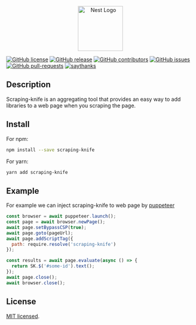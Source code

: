 <p align="center">
  <img src="https://cdn4.iconfinder.com/data/icons/construction-machines-and-tools/64/scraper-masonry-tool-construction-512.png" width="120" alt="Nest Logo" />
</p>

[![GitHub license](https://img.shields.io/github/license/RomanDashevsky/scraping-knife.svg)](https://github.com/RomanDashevsky/scraping-knife/)
[![GitHub release](https://img.shields.io/github/release/RomanDashevsky/scraping-knife.svg)](https://github.com/RomanDashevsky/scraping-knife/releases/)
[![GitHub contributors](https://img.shields.io/github/contributors/RomanDashevsky/scraping-knife.svg)](https://github.com/RomanDashevsky/scraping-knife/graphs/contributors/)
[![GitHub issues](https://img.shields.io/github/issues/RomanDashevsky/scraping-knife.svg)](https://github.com/RomanDashevsky/scraping-knife/issues/)
[![GitHub pull-requests](https://img.shields.io/github/issues-pr/RomanDashevsky/scraping-knife.svg)](https://github.com/RomanDashevsky/scraping-knife/pull/)
[![saythanks](https://img.shields.io/badge/say-thanks-ff69b4.svg)](https://saythanks.io/to/dashevsky.roman%40gmail.com)

## Description

Scraping-knife is an aggregating tool that provides an easy way to add libraries to a web page when you scraping the page. 

## Install 

For npm:
```bash
npm install --save scraping-knife
```

For yarn:
```bash
yarn add scraping-knife
```

## Example

For example we can inject scraping-knife to web page by [puppeteer](https://github.com/puppeteer/puppeteer)

```js
const browser = await puppeteer.launch();
const page = await browser.newPage();
await page.setBypassCSP(true);
await page.goto(pageUrl);
await page.addScriptTag({
  path: require.resolve('scraping-knife')
});

const results = await page.evaluate(async () => {
  return SK.$('#some-id').text();
});
await page.close();
await browser.close();
```

## License

[MIT licensed](LICENSE).